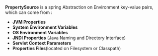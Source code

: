 __PropertySource__  is a spring Abstraction on Environment key-value pairs, which can come from :

* __JVM Properties__ 
* __System Environment Variables__
* __OS Environment Variables__
* __JNDI Properties__ (Java Naming and Directory Interface)
* __Servlet Context Parameters__
* __Properties Files__(located on Filesystem or Classpath)
